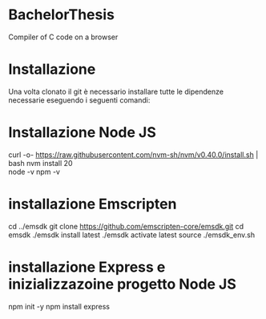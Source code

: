 # BachelorThesis
Compiler of C code on a browser

# Installazione
Una volta clonato il git è necessario installare tutte le dipendenze necessarie eseguendo i seguenti comandi:

# Installazione Node JS
curl -o- https://raw.githubusercontent.com/nvm-sh/nvm/v0.40.0/install.sh | bash
nvm install 20	 
node -v 
npm -v  

# installazione Emscripten
cd ../emsdk
git clone https://github.com/emscripten-core/emsdk.git
cd emsdk 
./emsdk install latest
./emsdk activate latest
source ./emsdk_env.sh

# installazione Express e inizializzazoine progetto Node JS
npm init -y
npm install express
